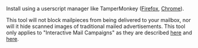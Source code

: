Install using a userscript manager like TamperMonkey ([Firefox](https://addons.mozilla.org/en-US/firefox/addon/tampermonkey/), [Chrome](https://chrome.google.com/webstore/detail/tampermonkey/dhdgffkkebhmkfjojejmpbldmpobfkfo?hl=en)).

This tool will not block mailpieces from being delivered to your mailbox, nor will it hide scanned images of traditional mailed advertisements. This tool only applies to "Interactive Mail Campaigns" as they are described [here](https://www.usps.com/business/pdf/informed-delivery-interactive-campaign-guide.pdf) and [here](https://archive.is/jpGlx).